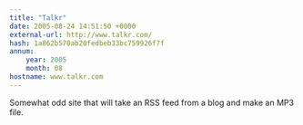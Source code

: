 ```yaml
---
title: "Talkr"
date: 2005-08-24 14:51:50 +0000
external-url: http://www.talkr.com/
hash: 1a862b570ab20fedbeb33bc759926f7f
annum:
    year: 2005
    month: 08
hostname: www.talkr.com
---
```


Somewhat odd site that will take an RSS feed from a blog and make an MP3 file.
